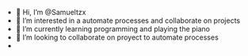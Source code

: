 - 👋 Hi, I’m @Samueltzx
- 👀 I’m interested in a automate processes and collaborate on projects
- 🌱 I’m currently learning 
programming and playing the piano
- 💞️ I’m looking to collaborate on proyect 
to automate processes
- 

<!---
Samueltzx/Samueltzx is a ✨ special ✨ repository because its `README.md` (this file) appears on your GitHub profile.
You can click the Preview link to take a look at your changes.
--->
